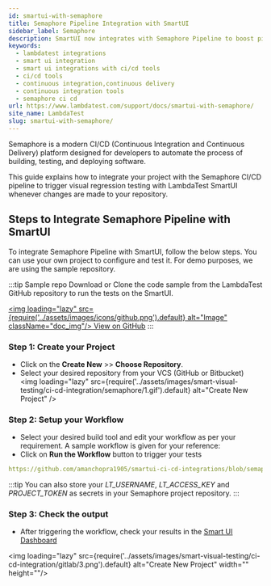 ```yaml
---
id: smartui-with-semaphore
title: Semaphore Pipeline Integration with SmartUI
sidebar_label: Semaphore
description: SmartUI now integrates with Semaphore Pipeline to boost pipeline delivery. Perform automated cross browser testing with SmartUI to seamlessly providing 10000+ real browsers running through machines.
keywords:
  - lambdatest integrations
  - smart ui integration
  - smart ui integrations with ci/cd tools
  - ci/cd tools
  - continuous integration,continuous delivery
  - continuous integration tools
  - semaphore ci cd
url: https://www.lambdatest.com/support/docs/smartui-with-semaphore/
site_name: LambdaTest
slug: smartui-with-semaphore/
---
```


<script type="application/ld+json"
      dangerouslySetInnerHTML={{ __html: JSON.stringify({
       "@context": "https://schema.org",
        "@type": "BreadcrumbList",
        "itemListElement": [{
          "@type": "ListItem",
          "position": 1,
          "name": "LambdaTest",
          "item": "https://www.lambdatest.com"
        },{
          "@type": "ListItem",
          "position": 2,
          "name": "Support",
          "item": "https://www.lambdatest.com/support/docs/"
        },{
          "@type": "ListItem",
          "position": 3,
          "name": "Semaphore Integration",
          "item": "https://www.lambdatest.com/support/docs/smartui-with-semaphore/"
        }]
      })
    }}
></script>
Semaphore is a modern CI/CD (Continuous Integration and Continuous Delivery) platform designed for developers to automate the process of building, testing, and deploying software.

This guide explains how to integrate your project with the Semaphore CI/CD pipeline to trigger visual regression testing with LambdaTest SmartUI whenever changes are made to your repository.

## Steps to Integrate Semaphore Pipeline with SmartUI
To integrate Semaphore Pipeline with SmartUI, follow the below steps. You can use your own project to configure and test it. For demo purposes, we are using the sample repository.

:::tip Sample repo
Download or Clone the code sample from the LambdaTest GitHub repository to run the tests on the SmartUI.

<a href="https://github.com/amanchopra1905/smartui-ci-cd-integrations/tree/semaphore" target="_blank" className="github__anchor"><img loading="lazy" src={require('../assets/images/icons/github.png').default} alt="Image" className="doc_img"/> View on GitHub</a>
:::

### Step 1: Create your Project
- Click on the **Create New** >> **Choose Repository**.
- Select your desired repository from your VCS (GitHub or Bitbucket)
<img loading="lazy" src={require('../assets/images/smart-visual-testing/ci-cd-integration/semaphore/1.gif').default} alt="Create New Project" />

### Step 2: Setup your Workflow
- Select your desired build tool and edit your workflow as per your requirement. A sample workflow is given for your reference:
- Click on **Run the Workflow** button to trigger your tests
```yaml reference title="semaphore.yml"
https://github.com/amanchopra1905/smartui-ci-cd-integrations/blob/semaphore/.semaphore/semaphore.yml
```

:::tip
You can also store your *LT_USERNAME*, *LT_ACCESS_KEY* and *PROJECT_TOKEN* as secrets in your Semaphore project repository.
:::

### Step 3: Check the output

- After triggering the workflow, check your results in the [Smart UI Dashboard](https://smartui.lambdatest.com/projects)

<img loading="lazy" src={require('../assets/images/smart-visual-testing/ci-cd-integration/gitlab/3.png').default} alt="Create New Project" width="" height=""/>